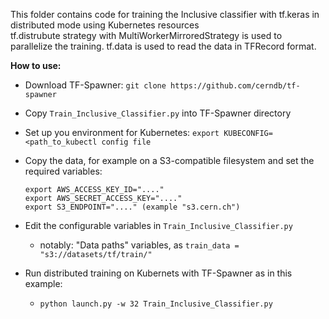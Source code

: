 This folder contains code for training the Inclusive classifier with tf.keras in distributed mode using Kubernetes resources  
tf.distrubute strategy with MultiWorkerMirroredStrategy is used to parallelize the training.
tf.data is used to read the data in TFRecord format.

**How to use:**  
- Download TF-Spawner: `git clone https://github.com/cerndb/tf-spawner`
- Copy `Train_Inclusive_Classifier.py` into TF-Spawner directory
- Set up you environment for Kubernetes: `export KUBECONFIG=<path_to_kubectl config file`
- Copy the data, for example on a S3-compatible filesystem and set the required variables:
  ```
  export AWS_ACCESS_KEY_ID="...."
  export AWS_SECRET_ACCESS_KEY="...."
  export S3_ENDPOINT="...." (example "s3.cern.ch")
  ```
- Edit the configurable variables in `Train_Inclusive_Classifier.py`
  - notably: "Data paths" variables, as `train_data = "s3://datasets/tf/train/"`

- Run distributed training on Kubernets with TF-Spawner as in this example:
  - `python launch.py -w 32 Train_Inclusive_Classifier.py`

